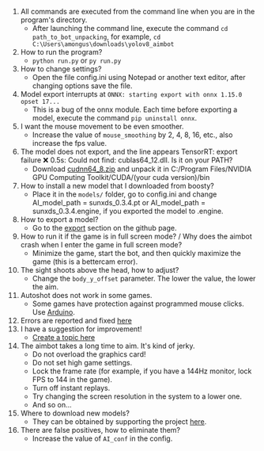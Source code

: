 1. All commands are executed from the command line when you are in the program's directory.
   - After launching the command line, execute the command `cd path_to_bot_unpacking`, for example, `cd C:\Users\amongus\downloads\yolov8_aimbot`
2. How to run the program?
   - `python run.py` or `py run.py`
3. How to change settings?
   - Open the file config.ini using Notepad or another text editor, after changing options save the file.
4. Model export interrupts at `ONNX: starting export with onnx 1.15.0 opset 17...`
   - This is a bug of the onnx module. Each time before exporting a model, execute the command `pip uninstall onnx`.
5. I want the mouse movement to be even smoother.
   - Increase the value of `mouse_smoothing` by 2, 4, 8, 16, etc., also increase the fps value.
6. The model does not export, and the line appears TensorRT: export failure ❌ 0.5s: Could not find: cublas64_12.dll. Is it on your PATH?
   - Download [cudnn64_8.zip](https://disk.yandex.ru/d/cm1Wi7OdkLtcLQ) and unpack it in C:/Program Files/NVIDIA GPU Computing Toolkit/CUDA/(your cuda version)/bin
7. How to install a new model that I downloaded from boosty?
   - Place it in the `models/` folder, go to config.ini and change AI_model_path = sunxds_0.3.4.pt or AI_model_path = sunxds_0.3.4.engine, if you exported the model to .engine.
8. How to export a model?
   - Go to the [export](https://github.com/SunOner/yolov8_aimbot?tab=readme-ov-file#export-pt-model-to-engine) section on the github page.
9. How to run it if the game is in full screen mode? / Why does the aimbot crash when I enter the game in full screen mode?
   - Minimize the game, start the bot, and then quickly maximize the game (this is a bettercam error).
10. The sight shoots above the head, how to adjust?
    - Change the `body_y_offset` parameter. The lower the value, the lower the aim.
11. Autoshot does not work in some games.
    - Some games have protection against programmed mouse clicks. Use [Arduino](https://github.com/SunOner/HID_Arduino).
12. Errors are reported and fixed [here](https://github.com/SunOner/yolov8_aimbot/issues?q=is%3Aissue)
13. I have a suggestion for improvement!
    - [Create a topic here](https://github.com/SunOner/yolov8_aimbot/discussions)
14. The aimbot takes a long time to aim. It's kind of jerky.
	- Do not overload the graphics card!
	- Do not set high game settings.
	- Lock the frame rate (for example, if you have a 144Hz monitor, lock FPS to 144 in the game).
	- Turn off instant replays.
	- Try changing the screen resolution in the system to a lower one.
	- And so on...
15. Where to download new models?
	- They can be obtained by supporting the project [here](https://boosty.to/sunone).
16. There are false positives, how to eliminate them?
	- Increase the value of `AI_conf` in the config.